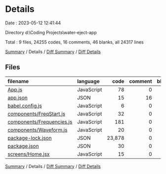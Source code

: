 # Details

Date : 2023-05-12 12:41:44

Directory d:\\Coding Projects\\water-eject-app

Total : 9 files,  24255 codes, 16 comments, 46 blanks, all 24317 lines

[Summary](results.md) / Details / [Diff Summary](diff.md) / [Diff Details](diff-details.md)

## Files
| filename | language | code | comment | blank | total |
| :--- | :--- | ---: | ---: | ---: | ---: |
| [App.js](/App.js) | JavaScript | 78 | 0 | 7 | 85 |
| [app.json](/app.json) | JSON | 15 | 16 | 0 | 31 |
| [babel.config.js](/babel.config.js) | JavaScript | 6 | 0 | 1 | 7 |
| [components/FreqStart.js](/components/FreqStart.js) | JavaScript | 32 | 0 | 6 | 38 |
| [components/Frequencies.js](/components/Frequencies.js) | JavaScript | 181 | 0 | 23 | 204 |
| [components/Waveform.js](/components/Waveform.js) | JavaScript | 20 | 0 | 3 | 23 |
| [package-lock.json](/package-lock.json) | JSON | 23,878 | 0 | 1 | 23,879 |
| [package.json](/package.json) | JSON | 30 | 0 | 1 | 31 |
| [screens/Home.jsx](/screens/Home.jsx) | JavaScript | 15 | 0 | 4 | 19 |

[Summary](results.md) / Details / [Diff Summary](diff.md) / [Diff Details](diff-details.md)